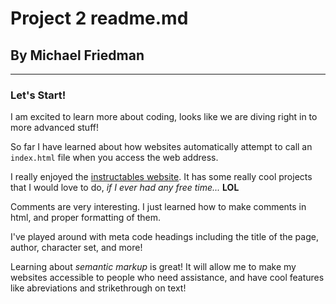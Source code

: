 # Project 2 readme.md
## By Michael Friedman

---

### Let's Start!
I am excited to learn more about coding, looks like we are diving right in to more advanced stuff!

So far I have learned about how websites automatically attempt to call an ```index.html``` file when you access the web address.

I really enjoyed the [instructables website](http://www.instructables.com/). It has some really cool projects that I would love to do, *if I ever had any free time...* **LOL**

Comments are very interesting. I just learned how to make comments in html, and proper formatting of them.

I've played around with meta code headings including the title of the page, author, character set, and more!

Learning about *semantic markup* is great! It will allow me to make my websites accessible to people who need assistance, and have cool features like abreviations and strikethrough on text!
